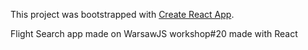 This project was bootstrapped with [Create React App](https://github.com/facebookincubator/create-react-app).

Flight Search app made on WarsawJS workshop#20 made with React